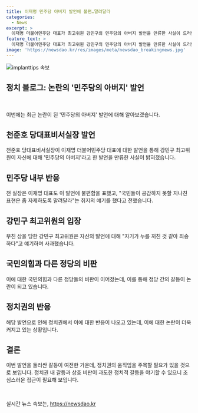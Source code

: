 ```yaml
---
title: 이재명 민주당 아버지 발언에 불편…말려달라
categories:
  - News
excerpt: >
  이재명 더불어민주당 대표가 최고위원 강민구의 민주당의 아버지 발언을 만류한 사실이 드러났다. 천준호 당대표비서실장은 이 대표가 해당 발언을 적절치 못하다며 말려달라고 한 것을 확인했다. 강민구는 이 대표를 민주당의 아버지로 칭찬하며 논란을 일으켰다. 국민의힘은 이를 통해 민주당의 이재명 사당화를 비판하며 정계판의 혼란을 표현했다.
feature_text: >
  이재명 더불어민주당 대표가 최고위원 강민구의 민주당의 아버지 발언을 만류한 사실이 드러났다. 천준호 당대표비서실장은 이 대표가 해당 발언을 적절치 못하다며 말려달라고 한 것을 확인했다. 강민구는 이 대표를 민주당의 아버지로 칭찬하며 논란을 일으켰다. 국민의힘은 이를 통해 민주당의 이재명 사당화를 비판하며 정계판의 혼란을 표현했다.
image: 'https://newsdao.kr/res/images/meta/newsdao_breakingnews.jpg'
---
```


<p><img src="https://newsdao.kr/res/images/meta/newsdao_breakingnews.jpg" alt="implanttips 속보" /></p>

<h2 data-ke-size="size26">정치 블로그: 논란의 '민주당의 아버지' 발언</h2>

<p data-ke-size="size16">&nbsp;</p>

<p>이번에는 최근 논란이 된 '민주당의 아버지' 발언에 대해 알아보겠습니다.</p>

<h2 data-ke-size="size24">천준호 당대표비서실장 발언</h2>

<p>천준호 당대표비서실장이 이재명 더불어민주당 대표에 대한 발언을 통해 강민구 최고위원이 자신에 대해 '민주당의 아버지'라고 한 발언을 만류한 사실이 밝혀졌습니다.</p>

<h2 data-ke-size="size24">민주당 내부 반응</h2>

<p>천 실장은 이재명 대표도 이 발언에 불편함을 표했고, "국민들이 공감하지 못할 지나친 표현은 좀 자제하도록 말려달라"는 취지의 얘기를 했다고 전했습니다.</p>

<h2 data-ke-size="size24">강민구 최고위원의 입장</h2>

<p>부친 상을 당한 강민구 최고위원은 자신의 발언에 대해 "자기가 누를 끼친 것 같아 죄송하다"고 얘기하며 사과했습니다.</p>

<h2 data-ke-size="size24">국민의힘과 다른 정당의 비판</h2>

<p>이에 대한 국민의힘과 다른 정당들의 비판이 이어졌는데, 이를 통해 정당 간의 갈등이 논란이 되고 있습니다.</p>

<h2 data-ke-size="size24">정치권의 반응</h2>

<p>해당 발언으로 인해 정치권에서 이에 대한 반응이 나오고 있는데, 이에 대한 논란이 더욱 커지고 있는 상황입니다.</p>

<h2 data-ke-size="size24">결론</h2>

<p>이번 발언을 둘러싼 갈등이 여전한 가운데, 정치권의 움직임을 주목할 필요가 있을 것으로 보입니다. 정치권 내 갈등과 상호 비판이 과도한 정치적 갈등을 야기할 수 있으니 조심스러운 접근이 필요해 보입니다.</p>

<p data-ke-size="size16">&nbsp;</p>
실시간 뉴스 속보는, <a href="https://newsdao.kr" rel="dofollow">https://newsdao.kr</a>


